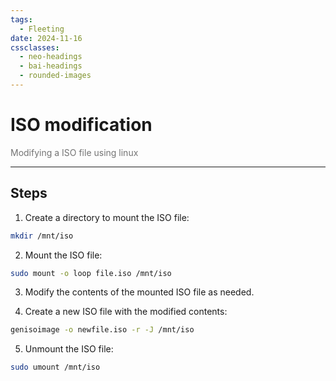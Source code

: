 ```yaml
---
tags:
  - Fleeting
date: 2024-11-16
cssclasses:
  - neo-headings
  - bai-headings
  - rounded-images
---
```

# ISO modification
<p class="text-center" style="margin:0;opacity:0.6;">Modifying a ISO file using linux</p>

***
## Steps

1. Create a directory to mount the ISO file:

```bash
mkdir /mnt/iso
```

2. Mount the ISO file:

```bash
sudo mount -o loop file.iso /mnt/iso
```

3. Modify the contents of the mounted ISO file as needed.

4. Create a new ISO file with the modified contents:

```bash
genisoimage -o newfile.iso -r -J /mnt/iso
```

5. Unmount the ISO file:

```bash
sudo umount /mnt/iso
```
